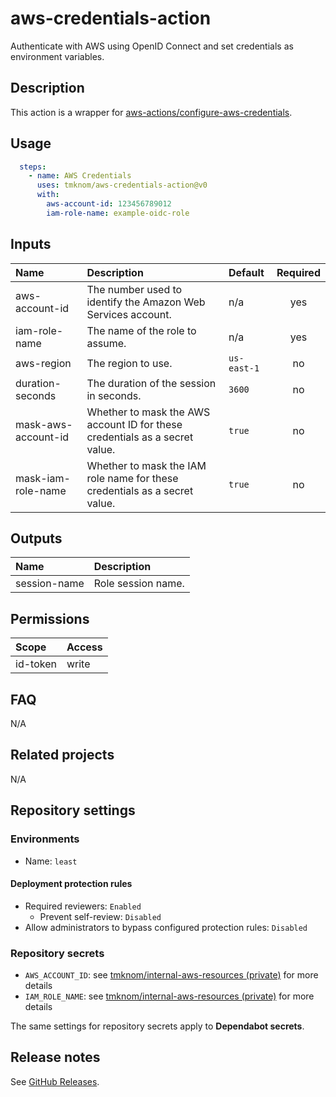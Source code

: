 # aws-credentials-action

Authenticate with AWS using OpenID Connect and set credentials as environment variables.

<!-- actdocs start -->

## Description

This action is a wrapper for [aws-actions/configure-aws-credentials][aws-actions].

## Usage

```yaml
  steps:
    - name: AWS Credentials
      uses: tmknom/aws-credentials-action@v0
      with:
        aws-account-id: 123456789012
        iam-role-name: example-oidc-role
```

## Inputs

| Name | Description | Default | Required |
| :--- | :---------- | :------ | :------: |
| aws-account-id | The number used to identify the Amazon Web Services account. | n/a | yes |
| iam-role-name | The name of the role to assume. | n/a | yes |
| aws-region | The region to use. | `us-east-1` | no |
| duration-seconds | The duration of the session in seconds. | `3600` | no |
| mask-aws-account-id | Whether to mask the AWS account ID for these credentials as a secret value. | `true` | no |
| mask-iam-role-name | Whether to mask the IAM role name for these credentials as a secret value. | `true` | no |

## Outputs

| Name | Description |
| :--- | :---------- |
| session-name | Role session name. |

<!-- actdocs end -->

## Permissions

| Scope    | Access |
| :------- | :----- |
| id-token | write  |

## FAQ

N/A

## Related projects

N/A

## Repository settings

### Environments

- Name: `least`

#### Deployment protection rules

- Required reviewers: `Enabled`
    - Prevent self-review: `Disabled`
- Allow administrators to bypass configured protection rules: `Disabled`

### Repository secrets

- `AWS_ACCOUNT_ID`: see [tmknom/internal-aws-resources (private)][internal] for more details
- `IAM_ROLE_NAME`: see [tmknom/internal-aws-resources (private)][internal] for more details

The same settings for repository secrets apply to **Dependabot secrets**.

## Release notes

See [GitHub Releases][releases].

[aws-actions]: https://github.com/aws-actions/configure-aws-credentials
[internal]: https://github.com/tmknom/internal-aws-resources
[releases]: https://github.com/tmknom/aws-credentials-action/releases
